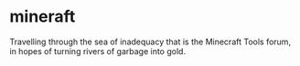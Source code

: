 mineraft
========

Travelling through the sea of inadequacy that is the Minecraft Tools forum, in hopes of turning rivers of garbage into gold.